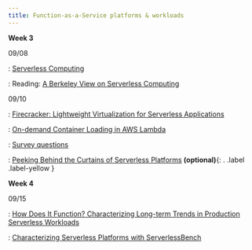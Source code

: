 ```yaml
---
title: Function-as-a-Service platforms & workloads
---
```


**Week 3**

09/08

: [Serverless Computing]()

: Reading: [A Berkeley View on Serverless Computing](https://www2.eecs.berkeley.edu/Pubs/TechRpts/2019/EECS-2019-3.pdf)


09/10

: [Firecracker: Lightweight Virtualization for Serverless Applications](https://www.usenix.org/conference/nsdi20/presentation/agache)

: [On-demand Container Loading in AWS Lambda](https://www.usenix.org/conference/atc23/presentation/brooker)

  : [Survey questions](https://edstem.org/us/courses/84432/discussion/6912987)

: [Peeking Behind the Curtains of Serverless Platforms](https://www.usenix.org/conference/atc18/presentation/wang-liang) **(optional)**{: . .label .label-yellow }

**Week 4**

09/15

: [How Does It Function? Characterizing Long-term Trends in Production Serverless Workloads](https://arxiv.org/abs/2312.10127)

: [Characterizing Serverless Platforms with ServerlessBench](https://ipads.se.sjtu.edu.cn/_media/publications/yusocc20.pdf)

